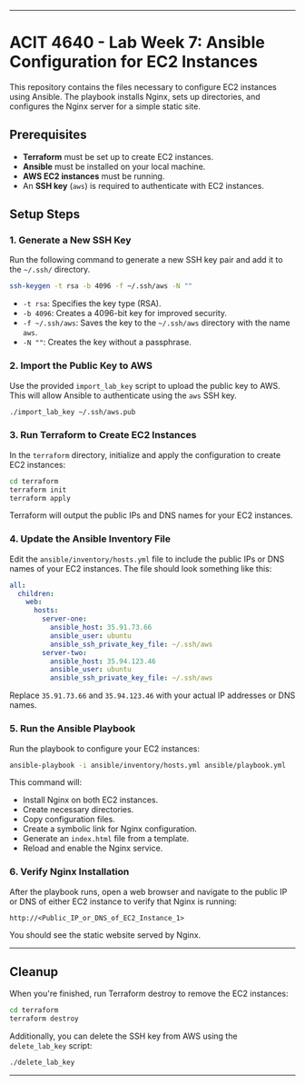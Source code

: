 

---

# ACIT 4640 - Lab Week 7: Ansible Configuration for EC2 Instances

This repository contains the files necessary to configure EC2 instances using Ansible. The playbook installs Nginx, sets up directories, and configures the Nginx server for a simple static site.

## Prerequisites

- **Terraform** must be set up to create EC2 instances.
- **Ansible** must be installed on your local machine.
- **AWS EC2 instances** must be running.
- An **SSH key** (`aws`) is required to authenticate with EC2 instances.

## Setup Steps

### 1. Generate a New SSH Key

Run the following command to generate a new SSH key pair and add it to the `~/.ssh/` directory.

```bash
ssh-keygen -t rsa -b 4096 -f ~/.ssh/aws -N ""
```

- `-t rsa`: Specifies the key type (RSA).
- `-b 4096`: Creates a 4096-bit key for improved security.
- `-f ~/.ssh/aws`: Saves the key to the `~/.ssh/aws` directory with the name `aws`.
- `-N ""`: Creates the key without a passphrase.

### 2. Import the Public Key to AWS

Use the provided `import_lab_key` script to upload the public key to AWS. This will allow Ansible to authenticate using the `aws` SSH key.

```bash
./import_lab_key ~/.ssh/aws.pub
```

### 3. Run Terraform to Create EC2 Instances

In the `terraform` directory, initialize and apply the configuration to create EC2 instances:

```bash
cd terraform
terraform init
terraform apply
```

Terraform will output the public IPs and DNS names for your EC2 instances.

### 4. Update the Ansible Inventory File

Edit the `ansible/inventory/hosts.yml` file to include the public IPs or DNS names of your EC2 instances. The file should look something like this:

```yaml
all:
  children:
    web:
      hosts:
        server-one:
          ansible_host: 35.91.73.66
          ansible_user: ubuntu
          ansible_ssh_private_key_file: ~/.ssh/aws
        server-two:
          ansible_host: 35.94.123.46
          ansible_user: ubuntu
          ansible_ssh_private_key_file: ~/.ssh/aws
```

Replace `35.91.73.66` and `35.94.123.46` with your actual IP addresses or DNS names.

### 5. Run the Ansible Playbook

Run the playbook to configure your EC2 instances:

```bash
ansible-playbook -i ansible/inventory/hosts.yml ansible/playbook.yml
```

This command will:
- Install Nginx on both EC2 instances.
- Create necessary directories.
- Copy configuration files.
- Create a symbolic link for Nginx configuration.
- Generate an `index.html` file from a template.
- Reload and enable the Nginx service.

### 6. Verify Nginx Installation

After the playbook runs, open a web browser and navigate to the public IP or DNS of either EC2 instance to verify that Nginx is running:

```
http://<Public_IP_or_DNS_of_EC2_Instance_1>
```

You should see the static website served by Nginx.

---

## Cleanup

When you're finished, run Terraform destroy to remove the EC2 instances:

```bash
cd terraform
terraform destroy
```

Additionally, you can delete the SSH key from AWS using the `delete_lab_key` script:

```bash
./delete_lab_key
```

---
